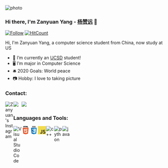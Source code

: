 <img alt="photo" width="30%" src="fengmian.jpg" />
</br>

### Hi there, I'm Zanyuan Yang - [杨赞远][website]  👋

[![Follow](https://img.shields.io/github/followers/zanyuanyang?label=FOLLOW&style=for-the-badge)](https://github.com/ZanyuanYang)
[![HitCount](https://img.shields.io/github/watchers/ZANYUANYANG/ZANYUANYANG?label=WATCH&style=for-the-badge)](https://github.com/ZanyuanYang)


Hi, I'm Zanyuan Yang, a computer science student from China, now study at US

- 🏫 I’m currently an [UCSD][ucsdwebsite] student!
- 🖥 I’m major in Computer Science 
- 🛎 2020 Goals: World peace
- 📷 Hobby: I love to taking picture

### Contact:

[<img align="left" alt="Zanyuan's Instagram" width="26px" src="https://img.icons8.com/doodle/26/000000/instagram-new.png"/>][instagram]
<a href="https://www.jayingyoung.com/photo/QRcode.jpg" ><img align="left" width="26px" src="https://img.icons8.com/wired/26/000000/weixing.png"/></a>
<a align="left" href="mailto:zayang@ucsd.com"><img width="30px" src="https://img.icons8.com/carbon-copy/26/000000/email.png"/></a>
<br />

### Languages and Tools:

<img align="left" alt="Visual Studio Code" width="26px" src="https://img.icons8.com/fluent/100/000000/visual-studio-code-2019.png" />
<img align="left" alt="HTML5" width="26px" src="https://raw.githubusercontent.com/github/explore/80688e429a7d4ef2fca1e82350fe8e3517d3494d/topics/html/html.png" />
<img align="left" alt="CSS3" width="26px" src="https://raw.githubusercontent.com/github/explore/80688e429a7d4ef2fca1e82350fe8e3517d3494d/topics/css/css.png" />
<img align="left" alt="JavaScript" width="26px" src="https://raw.githubusercontent.com/github/explore/80688e429a7d4ef2fca1e82350fe8e3517d3494d/topics/javascript/javascript.png" />
<img align="left" alt="c++" width="26px" src="https://img.icons8.com/color/100/000000/c-plus-plus-logo.png"/>
<img align="left" alt="python" width="26px" src="https://img.icons8.com/color/26/000000/python.png"/>
<img align="left" alt="java" width="26px" src="https://img.icons8.com/color/26/000000/java-coffee-cup-logo.png"/>

<br />
<br />




[website]: https://www.jayingyoung.com/
[ucsdwebsite]: https://ucsd.edu/
[instagram]: https://www.instagram.com/jayingyoung/
